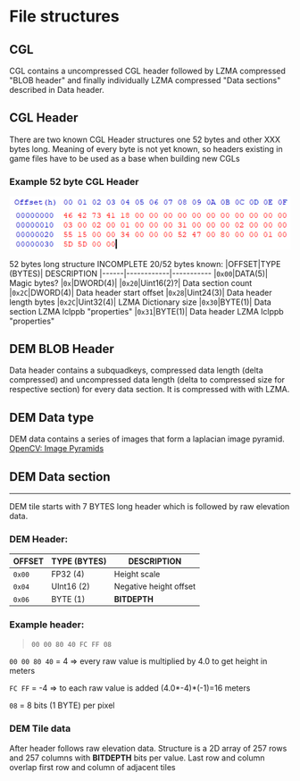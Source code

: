 # File structures
## CGL
CGL contains a uncompressed CGL header followed by LZMA compressed "BLOB header" and finally individually LZMA compressed "Data sections" described in Data header.
## CGL Header
There are two known CGL Header structures one 52 bytes and other XXX bytes long. Meaning of every byte is not yet known, so headers existing in game files have to be used as a base when building new CGLs

### Example 52 byte CGL Header
![52 byte CGL Header](/docs/img/cglHeader52bytesDEM.png "52 byte CGL Header")

52 bytes long structure INCOMPLETE 20/52 bytes known:
|OFFSET|TYPE (BYTES)| DESCRIPTION
|------|------------|-----------
|`0x00`|DATA(5)| Magic bytes?
|`0x`|DWORD(4)|
|`0x20`|Uint16(2)?| Data section count
|`0x2C`|DWORD(4)| Data header start offset
|`0x28`|Uint24(3)| Data header length bytes
|`0x2C`|Uint32(4)| LZMA Dictionary size
|`0x30`|BYTE(1)| Data section LZMA lclppb "properties"
|`0x31`|BYTE(1)| Data header LZMA lclppb "properties"

## DEM BLOB Header
Data header contains a subquadkeys, compressed data length (delta compressed) and uncompressed data length (delta to compressed size for respective section) for every data section. It is compressed with with LZMA.

## DEM Data type
DEM data contains a series of images that form a laplacian image pyramid. 
[OpenCV: Image Pyramids](https://opencv-python-tutroals.readthedocs.io/en/latest/py_tutorials/py_imgproc/py_pyramids/py_pyramids.html)

## DEM Data section 
---
DEM tile starts with 7 BYTES long header which is followed by raw elevation data.
### DEM Header:

| OFFSET      | TYPE (BYTES) | DESCRIPTION
| ----------- | ------------ | -----------
| `0x00`      | FP32 (4)      | Height scale
| `0x04`      | UInt16 (2)   | Negative height offset 
| `0x06`      | BYTE (1)     | **BITDEPTH**

### Example header:
> `00 00 80 40 FC FF 08`

`00 00 80 40` = 4 => every raw value is multiplied by 4.0 to get height in meters

`FC FF` = -4 => to each raw value is added (4.0*-4)\*(-1)=16 meters

`08` = 8 bits (1 BYTE) per pixel

### DEM Tile data
After header follows raw elevation data. Structure is a 2D array of 257 rows and 257 columns with **BITDEPTH** bits per value. Last row and column overlap first row and column of adjacent tiles